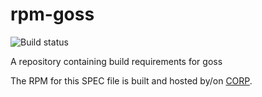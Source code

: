 # rpm-goss

![Build status](https://copr.fedorainfracloud.org/coprs/robertdb/goss/package/goss/status_image/last_build.png)

A repository containing build requirements for goss

The RPM for this SPEC file is built and hosted by/on [CORP](https://copr.fedorainfracloud.org/coprs/robertdb/goss/).
